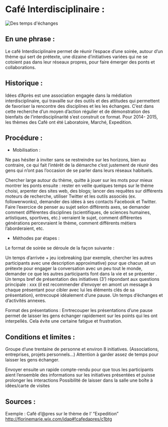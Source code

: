 # Café Interdisciplinaire : 

![Des temps d'échanges](https://static.wixstatic.com/media/b90427_14f7054cd34c40e98adfa9bc6195b1d4.jpg/v1/fill/w_960,h_540,al_c,q_90/b90427_14f7054cd34c40e98adfa9bc6195b1d4.jpg)

## En une phrase :

Le café Interdisciplinaire permet de réunir l’espace d’une soirée, autour d’un thème qui sert de prétexte, une dizaine d’initiatives variées qui ne se cotoient pas dans leur réseaux propres, pour faire émerger des ponts et collaborations.

## Historique :

Idées d’Après est une association engagée dans la médiation interdisciplinaire, qui travaille sur des outils et des attitudes qui permettent de favoriser la rencontre des disciplines et les les échanges. C’est dans cette recherche d’un moyen d’action régulier et de démonstration des bienfaits de l’interdisciplinarité s’est construit ce format. Pour 2014- 2015, les thèmes des Café ont été Laboratoire, Marché, Expedition.

## Procédure :

* Mobilisation :

Ne pas hésiter à inviter sans se restreindre sur les horizons, bien au contraire, ce qui fait l’intérêt de la démarche c’est justement de réunir des gens qui n’ont pas l’occasion de se parler dans leurs réseaux habituels.

Chercher large autour du thème, quitte à jouer sur les mots pour mieux montrer les ponts ensuite : rester en veille quelques temps sur le théme choisi, arpenter des sites web, des blogs; lancer des requêtes sur différents moteurs de recherche, utiliser Twitter et les outils associés (ex. followerwonks), demander des idées à ses contacts Facebook et Twitter. Faire l’exercice de penser au sujet selon différents axes, se demander comment différentes disciplines (scientifiques, de sciences humaines, artistiques, sportives, etc.) verraient le sujet, comment différentes générations percevraient le thème, comment différents métiers l’aborderaient, etc.

* Méthodes par étapes :

Le format de soirée se déroule de la façon suivante :

Un temps d’arrivée + jeu icebreaking (par exemple, chercher les autres participants avec une description approximative) pour que chacun ait un prétexte pour engager la conversation avec un peu tout le monde, demander ce que les autres participants font dans la vie et se présenter .
Un temps bref de présentation des initiatives (3’) répondant aux questions principale : xxx (il est recommender d’envoyer en amont un message à chaque présentant pour cibler avec lui les éléments clés de sa présentation), entrecoupé idéalement d’une pause.
Un temps d’échanges et d’activités annexes.

Format des présentations : 
Enrtrecouper les présentations d’une pause permet de laisser les gens échanger rapidement sur les points qui les ont interpellés. Cela évite une certaine fatigue et frustration.

## Conditions et limites : 

Groupe d’une trentaine de personne et environ 8 initiatives. (Associations, entreprises, projets personnels…)
Attention à garder assez de temps pour laisser les gens échanger.

Envoyer ensuite un rapide compte-rendu pour que tous les participants aient l’ensemble des informations sur les initiatives présentées et puisse prolonger les interactions
Possibilité de laisser dans la salle une boîte à idées/carte de visites



## Sources : 
Exemple : Café d’@pres sur le thème de l’ “Expedition” 
http://florinemarie.wix.com/idap#!cafedapres/c1btg

